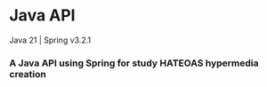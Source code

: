 # Java API
Java 21 | Spring v3.2.1

### A Java API using Spring for study HATEOAS hypermedia creation